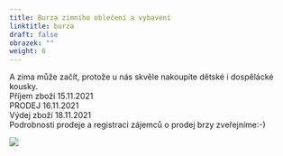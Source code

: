 ```yaml
---
title: Burza zimního oblečení a vybavení
linktitle: burza
draft: false
obrazek: ""
weight: 6
---
```

A zima může začít, protože u nás skvěle nakoupíte dětské i dospělácké kousky.\
Příjem zboží 15.11.2021\
PRODEJ 16.11.2021\
Výdej zboží 18.11.2021\
Podrobnosti prodeje a registraci zájemců o prodej brzy zveřejníme:-)

![](/assets/media/baner_burza.jpg)